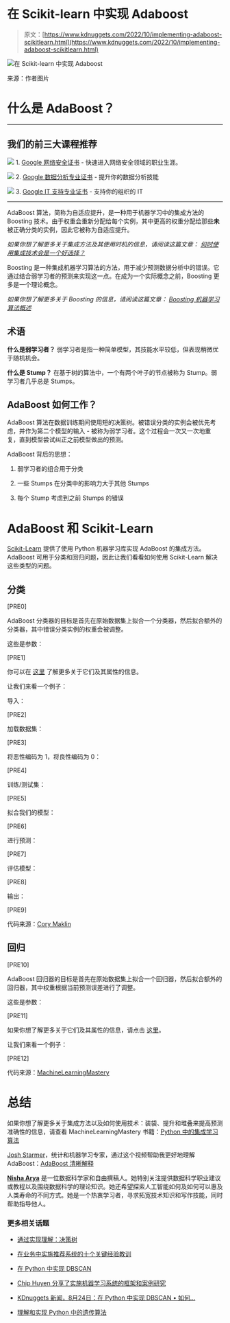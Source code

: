 # 在 Scikit-learn 中实现 Adaboost

> 原文：[https://www.kdnuggets.com/2022/10/implementing-adaboost-scikitlearn.html](https://www.kdnuggets.com/2022/10/implementing-adaboost-scikitlearn.html)

![在 Scikit-learn 中实现 Adaboost](../Images/288548afff2b6f6e99236dd18a4f56ac.png)

来源：作者图片

# 什么是 AdaBoost？

* * *

## 我们的前三大课程推荐

![](../Images/0244c01ba9267c002ef39d4907e0b8fb.png) 1\. [Google 网络安全证书](https://www.kdnuggets.com/google-cybersecurity) - 快速进入网络安全领域的职业生涯。

![](../Images/e225c49c3c91745821c8c0368bf04711.png) 2\. [Google 数据分析专业证书](https://www.kdnuggets.com/google-data-analytics) - 提升你的数据分析技能

![](../Images/0244c01ba9267c002ef39d4907e0b8fb.png) 3\. [Google IT 支持专业证书](https://www.kdnuggets.com/google-itsupport) - 支持你的组织的 IT

* * *

AdaBoost 算法，简称为自适应提升，是一种用于机器学习中的集成方法的 Boosting 技术。由于权重会重新分配给每个实例，其中更高的权重分配给那些**未**被正确分类的实例，因此它被称为自适应提升。

*如果你想了解更多关于集成方法及其使用时机的信息，请阅读这篇文章：* [*何时使用集成技术会是一个好选择？*](/2022/07/would-ensemble-techniques-good-choice.html)

Boosting 是一种集成机器学习算法的方法，用于减少预测数据分析中的错误。它通过结合弱学习者的预测来实现这一点。在成为一个实际概念之前，Boosting 更多是一个理论概念。

*如果你想了解更多关于 Boosting 的信息，请阅读这篇文章：* [*Boosting 机器学习算法概述*](/2022/07/boosting-machine-learning-algorithms-overview.html)

## 术语

**什么是弱学习者？** 弱学习者是指一种简单模型，其技能水平较低，但表现稍微优于随机机会。

**什么是 Stump？** 在基于树的算法中，一个有两个叶子的节点被称为 Stump。弱学习者几乎总是 Stumps。

## AdaBoost 如何工作？

AdaBoost 算法在数据训练期间使用短的决策树。被错误分类的实例会被优先考虑，并作为第二个模型的输入 - 被称为弱学习者。这个过程会一次又一次地重复，直到模型尝试纠正之前模型做出的预测。

AdaBoost 背后的思想：

1.  弱学习者的组合用于分类

1.  一些 Stumps 在分类中的影响力大于其他 Stumps

1.  每个 Stump 考虑到之前 Stumps 的错误

# AdaBoost 和 Scikit-Learn

[Scikit-Learn](https://scikit-learn.org/stable/modules/classes.html#module-sklearn.ensemble) 提供了使用 Python 机器学习库实现 AdaBoost 的集成方法。AdaBoost 可用于分类和回归问题，因此让我们看看如何使用 Scikit-Learn 解决这些类型的问题。

## 分类

[PRE0]

AdaBoost 分类器的目标是首先在原始数据集上拟合一个分类器，然后拟合额外的分类器，其中错误分类实例的权重会被调整。

这些是参数：

[PRE1]

你可以在 [这里](https://scikit-learn.org/stable/modules/generated/sklearn.ensemble.AdaBoostClassifier.html#sklearn.ensemble.AdaBoostClassifier) 了解更多关于它们及其属性的信息。

让我们来看一个例子：

导入：

[PRE2]

加载数据集：

[PRE3]

将恶性编码为 1，将良性编码为 0：

[PRE4]

训练/测试集：

[PRE5]

拟合我们的模型：

[PRE6]

进行预测：

[PRE7]

评估模型：

[PRE8]

输出：

[PRE9]

代码来源：[Cory Maklin](https://github.com/corymaklin/adaboost/blob/master/adaboost.ipynb)

## 回归

[PRE10]

AdaBoost 回归器的目标是首先在原始数据集上拟合一个回归器，然后拟合额外的回归器，其中权重根据当前预测误差进行了调整。

这些是参数：

[PRE11]

如果你想了解更多关于它们及其属性的信息，请点击 [这里](https://scikit-learn.org/stable/modules/generated/sklearn.ensemble.AdaBoostRegressor.html)。

让我们来看一个例子：

[PRE12]

代码来源：[MachineLearningMastery](https://machinelearningmastery.com/adaboost-ensemble-in-python/)

# 总结

如果你想了解更多关于集成方法以及如何使用技术：装袋、提升和堆叠来提高预测准确性的信息，请查看 MachineLearningMastery 书籍：[Python 中的集成学习算法](https://machinelearningmastery.com/ensemble-learning-algorithms-with-python/)

[Josh Starmer](https://www.youtube.com/c/joshstarmer)，统计和机器学习专家，通过这个视频帮助我更好地理解 AdaBoost：[AdaBoost 清晰解释](https://www.youtube.com/watch?v=LsK-xG1cLYA&t=679s)

**[Nisha Arya](https://www.linkedin.com/in/nisha-arya-ahmed/)** 是一位数据科学家和自由撰稿人。她特别关注提供数据科学职业建议或教程以及围绕数据科学的理论知识。她还希望探索人工智能如何及如何可以惠及人类寿命的不同方式。她是一个热衷学习者，寻求拓宽技术知识和写作技能，同时帮助指导他人。

### 更多相关话题

+   [通过实现理解：决策树](https://www.kdnuggets.com/2023/02/understanding-implementing-decision-tree.html)

+   [在业务中实施推荐系统的十个关键经验教训](https://www.kdnuggets.com/2022/07/ten-key-lessons-implementing-recommendation-systems-business.html)

+   [在 Python 中实现 DBSCAN](https://www.kdnuggets.com/2022/08/implementing-dbscan-python.html)

+   [Chip Huyen 分享了实施机器学习系统的框架和案例研究](https://www.kdnuggets.com/2023/02/sphere-chip-huyen-shares-frameworks-case-studies-implementing-ml-systems.html)

+   [KDnuggets 新闻，8月24日：在 Python 中实现 DBSCAN • 如何…](https://www.kdnuggets.com/2022/n34.html)

+   [理解和实现 Python 中的遗传算法](https://www.kdnuggets.com/understanding-and-implementing-genetic-algorithms-in-python)
